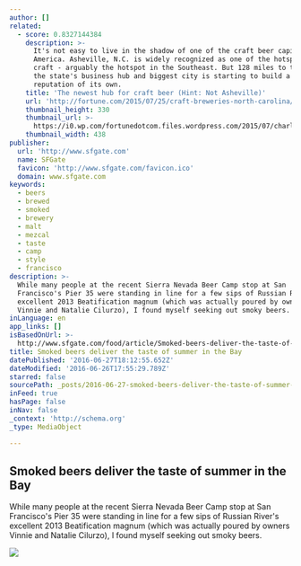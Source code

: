 ```yaml
---
author: []
related:
  - score: 0.8327144384
    description: >-
      It's not easy to live in the shadow of one of the craft beer capitals of
      America. Asheville, N.C. is widely recognized as one of the hotspots of
      craft - arguably the hotspot in the Southeast. But 128 miles to the east,
      the state's business hub and biggest city is starting to build a
      reputation of its own.
    title: 'The newest hub for craft beer (Hint: Not Asheville)'
    url: 'http://fortune.com/2015/07/25/craft-breweries-north-carolina/'
    thumbnail_height: 330
    thumbnail_url: >-
      https://i0.wp.com/fortunedotcom.files.wordpress.com/2015/07/charlotte-beer.jpeg?fit=440%2C330&ssl=1
    thumbnail_width: 438
publisher:
  url: 'http://www.sfgate.com'
  name: SFGate
  favicon: 'http://www.sfgate.com/favicon.ico'
  domain: www.sfgate.com
keywords:
  - beers
  - brewed
  - smoked
  - brewery
  - malt
  - mezcal
  - taste
  - camp
  - style
  - francisco
description: >-
  While many people at the recent Sierra Nevada Beer Camp stop at San
  Francisco's Pier 35 were standing in line for a few sips of Russian River's
  excellent 2013 Beatification magnum (which was actually poured by owners
  Vinnie and Natalie Cilurzo), I found myself seeking out smoky beers.
inLanguage: en
app_links: []
isBasedOnUrl: >-
  http://www.sfgate.com/food/article/Smoked-beers-deliver-the-taste-of-summer-in-the-8319694.php
title: Smoked beers deliver the taste of summer in the Bay
datePublished: '2016-06-27T18:12:55.652Z'
dateModified: '2016-06-26T17:55:29.789Z'
starred: false
sourcePath: _posts/2016-06-27-smoked-beers-deliver-the-taste-of-summer-in-the-bay.md
inFeed: true
hasPage: false
inNav: false
_context: 'http://schema.org'
_type: MediaObject

---
```

<article style=""><h1>Smoked beers deliver the taste of summer in the Bay</h1><p>While many people at the recent Sierra Nevada Beer Camp stop at San Francisco's Pier 35 were standing in line for a few sips of Russian River's excellent 2013 Beatification magnum (which was actually poured by owners Vinnie and Natalie Cilurzo), I found myself seeking out smoky beers.</p><img src="http://ww1.hdnux.com/photos/47/64/26/10438032/4/rawImage.jpg" /></article>